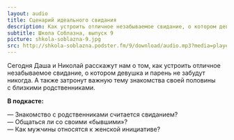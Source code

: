 ```yaml
---
layout: audio
title: Сценарий идеального свидания
description: Как устроить отличное незабываемое свидание, о котором девушка и парень не забудут никогда.
subtitle: Школа Соблазна, выпуск 9
picture: shkola-soblazna-9.jpg
src: http://shkola-soblazna.podster.fm/9/download/audio.mp3?media=player
---
```


Сегодня Даша и Николай расскажут нам о том, как устроить отличное незабываемое свидание, о котором девушка и парень не забудут никогда. А также затронут важную тему знакомства своей половины с близкими родственниками.

**В подкасте:**

— Знакомство с родственниками считается свиданием?  
— Общаться ли со своими «бывшими»?  
— Как мужчины относятся к женской инициативе?   
